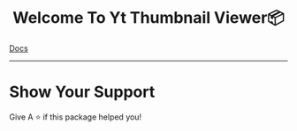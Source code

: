 <h1 align="center">Welcome To Yt Thumbnail Viewer📦</h1>

[Docs](https://docs.page/ItzNesbroDev/thumbnail-viewer)

<hr>

# Show Your Support
 Give A ⭐ if this package helped you!
